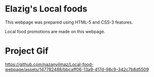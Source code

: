 <h1>Elazig's Local foods</h1>

<p>This webpage was prepared using HTML-5 and CSS-3 features.</p>


<p>Local food promotions are made on this webpage.</p>


<h1>Project Gif</h1>




https://github.com/nazanyilmaz/Local-food-webpage/assets/147782488/bbcaff06-13a9-417d-98c9-342c7b8d5509


